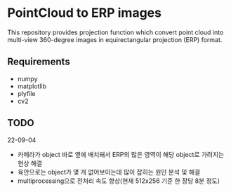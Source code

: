 # PointCloud to ERP images
This repository provides projection function which convert point cloud into multi-view 360-degree images in equirectangular projection (ERP) format.

## Requirements
- numpy
- matplotlib
- plyfile
- cv2

## TODO
22-09-04 
- 카메라가 object 바로 옆에 배치돼서 ERP의 많은 영역이 해당 object로 가려지는 현상 해결
- 육안으로는 object가 몇 개 없어보이는데 많이 잡히는 원인 분석 및 해결
- multiprocessing으로 전처리 속도 향상(현재 512x256 기준 한 장당 8분 정도)
